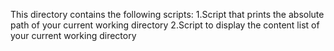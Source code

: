 This directory contains the following scripts:
1.Script that prints the absolute path of your current working directory
2.Script to display the content list of your current working directory
